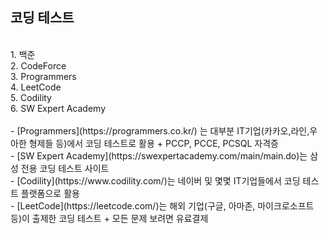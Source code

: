 ## 코딩 테스트
</br>
1. 백준</br>
2. CodeForce</br>
3. Programmers</br>
4. LeetCode</br>
5. Codility</br>
6. SW Expert Academy
</br></br>
- [Programmers](https://programmers.co.kr/) 는 대부분 IT기업(카카오,라인,우아한 형제들 등)에서 코딩 테스트로 활용 + PCCP, PCCE, PCSQL 자격증
</br>
- [SW Expert Academy](https://swexpertacademy.com/main/main.do)는 삼성 전용 코딩 테스트 사이트
</br>
- [Codility](https://www.codility.com/)는 네이버 및 몇몇 IT기업들에서 코딩 테스트 플랫폼으로 활용
</br>
- [LeetCode](https://leetcode.com/)는 해외 기업(구글, 아마존, 마이크로소프트 등)이 출제한 코딩 테스트 + 모든 문제 보려면 유료결제
